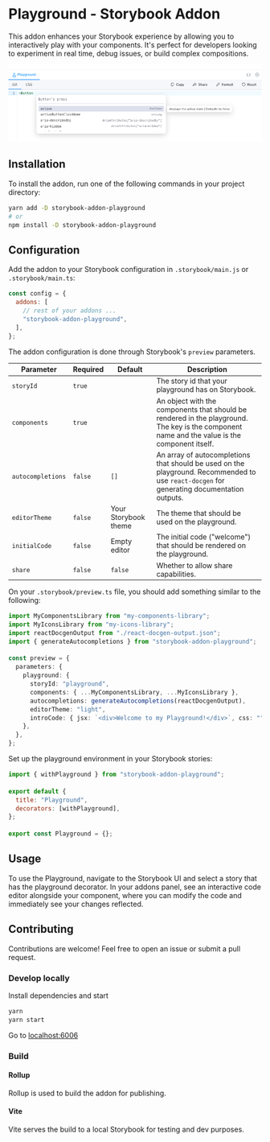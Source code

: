 # Playground - Storybook Addon

This addon enhances your Storybook experience by allowing you to interactively play with your components. It's perfect for developers looking to experiment in real time, debug issues, or build complex compositions.

![img.png](assets/img.png)

## Installation

To install the addon, run one of the following commands in your project directory:

```bash
yarn add -D storybook-addon-playground
# or
npm install -D storybook-addon-playground
```

## Configuration

Add the addon to your Storybook configuration in `.storybook/main.js` or `.storybook/main.ts`:

```js
const config = {
  addons: [
    // rest of your addons ...
    "storybook-addon-playground",
  ],
};
```

The addon configuration is done through Storybook's `preview` parameters.

| Parameter        | Required | Default                           | Description                                                                                                           |
|------------------|----------|-----------------------------------|-----------------------------------------------------------------------------------------------------------------------|
| `storyId`        | `true`   |                                   | The story id that your playground has on Storybook.                                                                   |
| `components`     | `true`   |                                   | An object with the components that should be rendered in the playground. The key is the component name and the value is the component itself. |
| `autocompletions`| `false`  | `[]`                              | An array of autocompletions that should be used on the playground. Recommended to use `react-docgen` for generating documentation outputs. |
| `editorTheme`    | `false`  | Your Storybook theme              | The theme that should be used on the playground.                                                                      |
| `initialCode`    | `false`  | Empty editor                      | The initial code ("welcome") that should be rendered on the playground.                                               |
| `share`          | `false`  | `false`                           | Whether to allow share capabilities.                                                                                  |

On your `.storybook/preview.ts` file, you should add something similar to the following:

```ts
import MyComponentsLibrary from "my-components-library";
import MyIconsLibrary from "my-icons-library";
import reactDocgenOutput from "./react-docgen-output.json";
import { generateAutocompletions } from "storybook-addon-playground";

const preview = {
  parameters: {
    playground: {
      storyId: "playground",
      components: { ...MyComponentsLibrary, ...MyIconsLibrary },
      autocompletions: generateAutocompletions(reactDocgenOutput),
      editorTheme: "light",
      introCode: { jsx: `<div>Welcome to my Playground!</div>`, css: "" },
    },
  },
};
```

Set up the playground environment in your Storybook stories:

```js
import { withPlayground } from "storybook-addon-playground";

export default {
  title: "Playground",
  decorators: [withPlayground],
};

export const Playground = {};
```

## Usage

To use the Playground, navigate to the Storybook UI and select a story that has the playground decorator. In your addons panel, see an interactive code editor alongside your component, where you can modify the code and immediately see your changes reflected.

## Contributing

Contributions are welcome! Feel free to open an issue or submit a pull request.

### Develop locally

Install dependencies and start

```bash
yarn
yarn start
```

Go to [localhost:6006](http://localhost:6006)

### Build

#### Rollup

Rollup is used to build the addon for publishing.

#### Vite

Vite serves the build to a local Storybook for testing and dev purposes.

